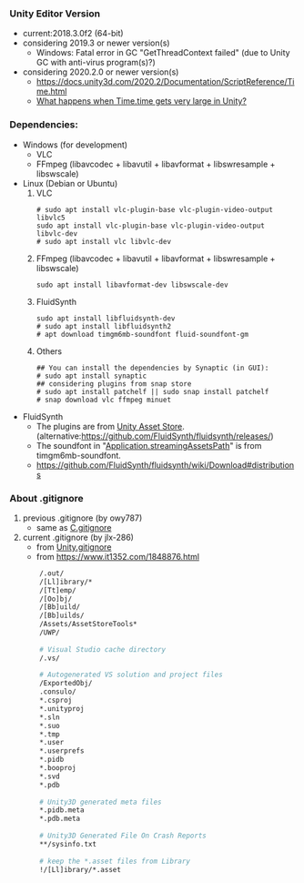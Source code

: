 ### Unity Editor Version
+ current:2018.3.0f2 (64-bit)
+ considering 2019.3 or newer version(s)
    - Windows: Fatal error in GC "GetThreadContext failed" (due to Unity GC with anti-virus program(s)?)
+ considering 2020.2.0 or newer version(s)
    - <https://docs.unity3d.com/2020.2/Documentation/ScriptReference/Time.html>
	- <a href="https://gamedev.stackexchange.com/questions/141807/what-happens-when-time-time-gets-very-large-in-unity">What happens when Time.time gets very large in Unity?</a>

### Dependencies:
- Windows (for development)
    - VLC
    - FFmpeg (libavcodec + libavutil + libavformat + libswresample + libswscale)
- Linux (Debian or Ubuntu)
    1. VLC
        ``` shell
        # sudo apt install vlc-plugin-base vlc-plugin-video-output libvlc5
        sudo apt install vlc-plugin-base vlc-plugin-video-output libvlc-dev
        # sudo apt install vlc libvlc-dev
        ```
    2. FFmpeg (libavcodec + libavutil + libavformat + libswresample + libswscale)
        ```shell
        sudo apt install libavformat-dev libswscale-dev
        ```
    3. FluidSynth
        ```shell
        sudo apt install libfluidsynth-dev
        # sudo apt install libfluidsynth2
        # apt download timgm6mb-soundfont fluid-soundfont-gm
        ```
    4. Others
        ```shell
        ## You can install the dependencies by Synaptic (in GUI):
        # sudo apt install synaptic
        ## considering plugins from snap store
        # sudo apt install patchelf || sudo snap install patchelf
        # snap download vlc ffmpeg minuet
        ```
- FluidSynth
    + The plugins are from <a href="https://assetstore.unity.com/packages/tools/audio/fluid-midi-player-173680">Unity Asset Store</a>.
        (alternative:<https://github.com/FluidSynth/fluidsynth/releases/>)
    + The soundfont in "<a href="https://docs.unity3d.com/2018.2/Documentation/ScriptReference/Application-streamingAssetsPath.html">Application.streamingAssetsPath</a>" is from timgm6mb-soundfont.
    + <https://github.com/FluidSynth/fluidsynth/wiki/Download#distributions>

### About .gitignore
1. previous .gitignore (by owy787)
    + same as <a href="https://github.com/github/gitignore/blob/master/C.gitignore">C.gitignore</a>
2. current .gitignore (by jlx-286)
    + from <a href="https://github.com/github/gitignore/blob/master/Unity.gitignore">Unity.gitignore</a>
    + from <https://www.it1352.com/1848876.html>
    ``` dockerfile
        /.out/
        /[Ll]ibrary/*
        /[Tt]emp/
        /[Oo]bj/
        /[Bb]uild/
        /[Bb]uilds/
        /Assets/AssetStoreTools*
        /UWP/
        
        # Visual Studio cache directory
        /.vs/
        
        # Autogenerated VS solution and project files
        /ExportedObj/
        .consulo/
        *.csproj
        *.unityproj
        *.sln
        *.suo
        *.tmp
        *.user
        *.userprefs
        *.pidb
        *.booproj
        *.svd
        *.pdb
        
        # Unity3D generated meta files
        *.pidb.meta
        *.pdb.meta
        
        # Unity3D Generated File On Crash Reports
        **/sysinfo.txt
        
        # keep the *.asset files from Library
        !/[Ll]ibrary/*.asset
    ```
